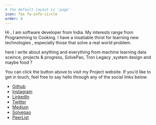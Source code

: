 ```yaml
---
# the default layout is 'page'
icon: fas fa-info-circle
order: 4
---
```



Hi , I am software developer from India. My interests range from Programming to Cooking. I have a insatiable thirst for learning new technologies , especially those that solve a real world problem.

here i write about anything and everything from machine learning data sceince, projects & progress, SolvePao, 
Tron Legacy ,system design and maybe food ?

You can click the button above to visit my Project website. If you’d like to get in touch, feel free to say hello through any of the social links below.

- [Github](https://github.com/harshityadav95)
- [Instagram](https://instagram.com/harshityadav95)
- [LinkedIn](https://in.linkedin.com/in/harshityadav95)
- [Twitter](https://twitter.com/harshityadav95)
- [Medium](https://medium.com/@harshityadav95)
- [Solvepao](https://solvepao.com)
- [PeerList](https://peerlist.io/harshityadav95)

